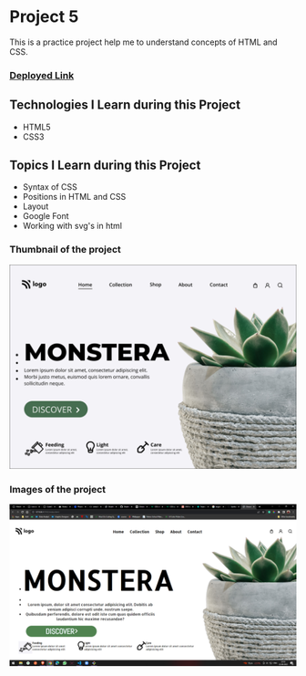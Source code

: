 # Project 5
This is a practice project help me to understand concepts of HTML and CSS. 
### [Deployed Link](https://sarthak-live-project-06.netlify.app/)
## Technologies I Learn during this Project
  - HTML5
  - CSS3
## Topics I Learn during this Project
 - Syntax of CSS
 - Positions in HTML and CSS
 - Layout
 - Google Font
 - Working with svg's in html
### Thumbnail of the project
![Thumbnail](./6.png)
### Images of the project
 ![screenshort](./Screenshot.png)
